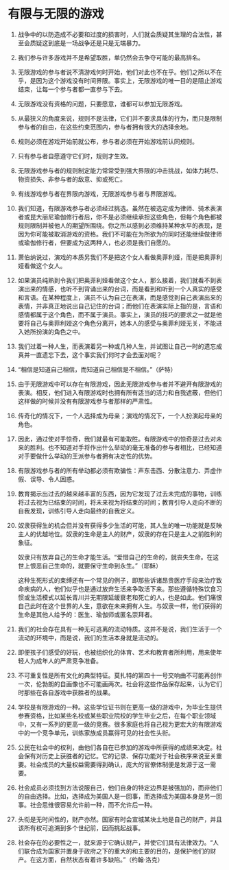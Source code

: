 # 有限与无限的游戏

1. 战争中的以防造成不必要和过度的损害时，人们就会质疑其生理的合法性，甚至会质疑这到底是一场战争还是只是无端暴力。

2. 我们参与许多游戏并不是希望取胜，单仍然会去争夺可能的最高排名。

3. 无限游戏的参与者说不清游戏何时开始，他们对此也不在乎。他们之所以不在乎，是因为这个游戏没有时间界限。事实上，无限游戏的唯一目的是阻止游戏结束，让每一个参与者都一直参与下去。

4. 无限游戏没有资格的问题，只要愿意，谁都可以参加无限游戏。

5. 从最狭义的角度来说，规则不是法律，它们并不要求具体的行为，而只是限制参与者的自由，在这些约束范围内，参与者拥有很大的选择余地。

6. 规则必须在游戏开始前就公布，参与者必须在开始游戏前认同规则。

7. 只有参与者自愿遵守它们时，规则才生效。

8. 无限游戏参与者的规则制定能力常常受到强大界限的冲击挑战，如体力耗尽、物资损失、非参与者的敌意、抑或死亡。

9. 有线游戏参与者在界限内游戏，无限游戏参与者与界限游戏。

10. 我们知道，有限游戏参与者必须经过挑选。虽然在被选定成为律师、骑术表演者或昆大丽尼瑜伽修行者后，你不是必须继续承担这些角色，但每个角色都被规则限制并被他人的期望所围绕。你之所以感到必须维持某种水平的表现，是因为你可能被取消游戏的资格。我们不可能在为所欲为的同时还能继续做律师或瑜伽修行者，但要成为这两种人，也必须是我们自愿的。

11. 萧伯纳说过，演戏的本质另我们不是把这个女人看做奥菲利娅，而是把奥菲利娅看做这个女人。

12. 如果演员纯熟到令我们把奥菲利娅看做这个女人，那么接着，我们就看不到表演出来的情感，也听不到背诵出来的台词，而是看到和听到一个人真实的感受和言语。在某种程度上，演员不认为自己在表演，而是感觉到自己表演出来的表情，并非真正地说出自己记住的台词；而他们在表演实际上指的是，言语和感情都属于这个角色，而不属于演员。事实上，演员的技巧的要求之一就是他要将自己与奥菲利娅这个角色分离开，她本人的感受与奥菲利娅无关，不能进入她所扮演的角色之中。

13. 我们过着一种人生，而表演着另一种或几种人生，并试图让自己一时的遗忘成真并一直遗忘下去，这个事实我们何时才会去面对呢？

14. “相信是知道自己相信，而知道自己相信是不相信。”（萨特）

15. 由于无限游戏中可以存在有限游戏，因此无限游戏参与者并不避开有限游戏的表演。相反，他们进入有限游戏时也拥有所有适当的活力和自我遮蔽，但他们这样做的时候并没有有限游戏参与者那样的严肃性。

16. 传奇化的情况下，一个人选择成为母亲；演戏的情况下，一个人扮演起母亲的角色。

17. 因此，通过使对手惊奇，我们就最有可能取胜。有限游戏中的惊奇是过去对未来的胜利。也不知道对手将作出什么举动的毫无准备的参与者相比，已经知道对手要做什么举动的王派参与者拥有决定性的优势。

18. 有限游戏参与者的所有举动都必须有欺骗性：声东击西、分散注意力、弄虚作假、误导、令人困惑。

19. 教育揭示出过去的越来越丰富的东西，因为它发现了过去未完成的事物，训练将过去视为已结束的时间，将未来视为将结束的时间；教育引导人走向不断的自我发现，训练引导人走向最终的自我定义。

20. 奴隶获得生的机会但并没有获得多少生活的可能，其人生的唯一功能就是反映主人的优越地位。奴隶的生命是主人的财产，奴隶的存在只是主人之前胜利的象征。

    奴隶只有放弃自己的生命才能生活。“爱惜自己的生命的，就丧失生命。在这世上恨恶自己生命的，就要保守生命到永生。”（耶稣）

    这种生死形式的束缚还有一个常见的例子，即那些诉诸昂贵医疗手段来治疗致命疾病的人，他们似乎也是通过放弃生活来争取活下来。那些遵循特殊饮食习惯或生活模式以延长青川并无期限延缓衰老和死亡的人，也是如此。他们痛恨自己此时在这个世界的人生，意欲在未来拥有人生。与奴隶一样，他们获得的生命是其他人给予的：医生、瑜伽师或匿名崇拜者。

21. 我们的社会存在具有一种无可逃离的流动特质。这并不是说，我们生活于一个流动的环境中，而是说，我们的生活本身就是流动的。

22. 即便孩子们感受的好玩，也被组织化的体育、艺术和教育者所利用，用来使年轻人为成年人的严肃竞争准备。

23. 不可重复性是所有文化的典型特征。莫扎特的第四十一号交响曲不可能再创作一次，伦勃朗的自画像也不可能画两次。社会将这些作品保存起来，认为它们时那些在各自游戏中获胜者的战果。

24. 学校是有限游戏的一种。这些学位证书则在更高一级的游戏中，为毕业生提供参赛资格，比如某些名校或某些职业院校的学生毕业之后，在每个职业领域中，又有一系列的更高一级的竞赛。很多家庭也将自己视为更宏大的有限游戏中的一个竞争单元，训练家族成员赢得可见的社会性头衔。

25. 公民在社会中的权利，由他们各自在已参加的游戏中所获得的成绩来决定。社会保有对历史上获胜者的记忆。它的记录、保存功能对于社会秩序来说至关重要。社会成员的大量权益需要得到确认，庞大的官僚体制便是发源于这一需要。

26. 社会成员必须找到方法说服自己，他们自身的特定边界是被强加的，而非他们的自由选择。比如，选择成为美国人是一回事，而选择成为美国本身是另一回事。社会思维很容易允许前一种，而不允许后一种。

27. 头衔是无时间性的，财产亦然。国家有时会宣城某块土地是自己的财产，并且该所有权可追溯到多个世纪前，因而挑起战事。

28. 社会存在的必要性之一，就来源于它确认财产，并使它们具有法律效力。“人们联合成为国家并置身于政府之下的重大的和主要的目的，是保护他们的财产。在这方面，自然状态有着许多缺陷。”（约翰·洛克）

